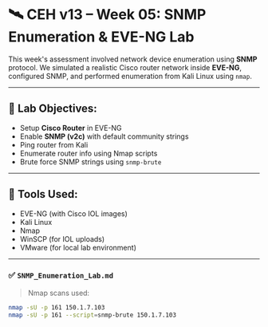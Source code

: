 # 🛰️ CEH v13 – Week 05: SNMP Enumeration & EVE-NG Lab

This week's assessment involved network device enumeration using **SNMP** protocol. We simulated a realistic Cisco router network inside **EVE-NG**, configured SNMP, and performed enumeration from Kali Linux using `nmap`.

---

## 🧪 Lab Objectives:

- Setup **Cisco Router** in EVE-NG
- Enable **SNMP (v2c)** with default community strings
- Ping router from Kali
- Enumerate router info using Nmap scripts
- Brute force SNMP strings using `snmp-brute`

---

## 🔧 Tools Used:
- EVE-NG (with Cisco IOL images)
- Kali Linux
- Nmap
- WinSCP (for IOL uploads)
- VMware (for local lab environment)

---

### ✅ `SNMP_Enumeration_Lab.md`  
> Nmap scans used:
```bash
nmap -sU -p 161 150.1.7.103
nmap -sU -p 161 --script=snmp-brute 150.1.7.103
